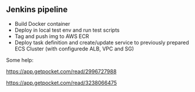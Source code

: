 ## Jenkins pipeline

- Build Docker container
- Deploy in local test env and run test scripts
- Tag and push img to AWS ECR
- Deploy task definition and create/update service to previously prepared ECS Cluster (with configurede ALB, VPC and SG)













































Some help:

https://app.getpocket.com/read/2996727988

https://app.getpocket.com/read/3238066475

